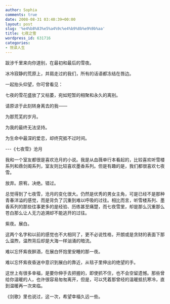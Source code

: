 ```yaml
---
author: Sophia
comments: true
date: 2008-08-31 03:40:39+00:00
layout: post
slug: '%e4%b8%83%e5%a4%9c%e4%b9%8b%e9%9b%aa'
title: 七夜之雪
wordpress_id: 631716
categories:
- 悦读人生
---
```


跋涉千里来向你道别，在最初和最后的雪夜。

冰冷寂静的荒原上，并肩走过的我们，所有的话语都冻结在唇边。

一起抬头仰望，你可曾看见：

七夜的雪花盛放了又枯萎，宛如短暂的相聚和永久的离别。

请原谅于此刻转身离去的我——

为那荒芜的岁月。

为我的最终无法坚持。

为生命中最深的爱恋，却终究抵不过时间。


---《七夜雪》沧月



我和一个室友都很是喜欢沧月的小说。我是从血薇单行本看起的，比较喜欢听雪楼系列和鼎剑阁系列，室友则比较喜欢墨香系列。但是有趣的是，我们都很喜欢七夜雪。

放弃。原宥。决绝。错过。

总觉得到了七夜雪，沧月的变化很大。仍然是优秀的男女主角，可是已经不是那种青春洋溢的感觉，而是背负了沉重到难以呼吸的过往。相比而言，听雪楼系列、墨香系列的那些往事更多的是经验、历练甚至痛楚，而七夜雪里，却是那么沉重那么苍白那么让人无力追溯却不能逃开的过往。

紫夜。展白。

这两个名字和以前的感觉也不大相同了，更不必说性格，开朗或是贪财的表面下那么温煦，温煦背后却是大海一样汹涌的暗流。

难以忘怀紫夜醉酒，在展白怀抱里安睡的那一夜。

难以忘怀紫夜昏迷中意识到展白的靠近，从毯子里伸出的绝望的手。

这世上有很多幸福，是要你伸手去把握的，即使抓不住，也不会空留遗憾。那些曾给你温暖的人，也许很容易匆匆离开，但是，可以凭着那曾经的温暖抵抗寒冷，直到温暖再一次来临。

《剑歌》里也说过，这一次，希望幸福久远一些。
